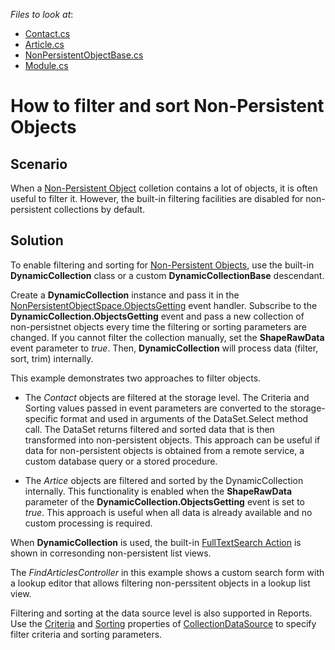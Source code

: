 *Files to look at*:

* [Contact.cs](./CS/NonPersistentObjectsDemo.Module/BusinessObjects/Contact.cs)
* [Article.cs](./CS/NonPersistentObjectsDemo.Module/BusinessObjects/Article.cs)
* [NonPersistentObjectBase.cs](./CS/NonPersistentObjectsDemo.Module/BusinessObjects/NonPersistentObjectBase.cs)
* [Module.cs](./CS/NonPersistentObjectsDemo.Module/Module.cs)


# How to filter and sort Non-Persistent Objects

## Scenario

When a [Non\-Persistent Object](https://docs.devexpress.com/eXpressAppFramework/116516/concepts/business-model-design/non-persistent-objects) colletion contains a lot of objects, it is often useful to filter it. However, the built-in filtering facilities are disabled for non-persistent collections by default.

## Solution

To enable filtering and sorting for [Non\-Persistent Objects](https://docs.devexpress.com/eXpressAppFramework/116516/concepts/business-model-design/non-persistent-objects), use the built-in **DynamicCollection** class or a custom **DynamicCollectionBase** descendant.

Create a **DynamicCollection** instance and pass it in the [NonPersistentObjectSpace\.ObjectsGetting](https://docs.devexpress.com/eXpressAppFramework/DevExpress.ExpressApp.NonPersistentObjectSpace.ObjectsGetting) event handler. Subscribe to the **DynamicCollection.ObjectsGetting** event and pass a new collection of non-persistnet objects every time the filtering or sorting parameters are changed. If you cannot filter the collection manually, set the **ShapeRawData** event parameter to *true*. Then, **DynamicCollection** will process data (filter, sort, trim) internally.

This example demonstrates two approaches to filter objects.

- The *Contact* objects are filtered at the storage level. The Criteria and Sorting values passed in event parameters are converted to the storage-specific format and used in arguments of the DataSet.Select method call. The DataSet returns filtered and sorted data that is then transformed into non-persistent objects. This approach can be useful if data for non-persistent objects is obtained from a remote service, a custom database query or a stored procedure.

- The *Artice* objects are filtered and sorted by the DynamicCollection internally. This functionality is enabled when the **ShapeRawData** parameter of the **DynamicCollection.ObjectsGetting** event is set to *true*. This approach is useful when all data is already available and no custom processing is required.

When **DynamicCollection** is used, the built-in [FullTextSearch Action](https://docs.devexpress.com/eXpressAppFramework/112997/concepts/filtering/full-text-search-action) is shown in corresonding non-persistent list views.

The *FindArticlesController* in this example shows a custom search form with a lookup editor that allows filtering non-perssitent objects in a lookup list view.

Filtering and sorting at the data source level is also supported in Reports. Use the [Criteria](https://docs.devexpress.com/eXpressAppFramework/DevExpress.Persistent.Base.ReportsV2.DataSourceBase.Criteria) and [Sorting](https://docs.devexpress.com/eXpressAppFramework/DevExpress.Persistent.Base.ReportsV2.DataSourceBase.Sorting) properties of [CollectionDataSource](https://docs.devexpress.com/eXpressAppFramework/DevExpress.Persistent.Base.ReportsV2.CollectionDataSource) to specify filter criteria and sorting parameters.

